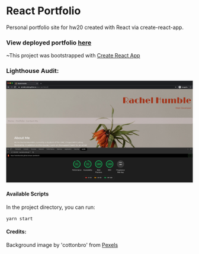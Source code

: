 # React Portfolio
Personal portfolio site for hw20 created with React via create-react-app.

### View deployed portfolio [here](https://rachelhumble.github.io/react-portfolio/)

~This project was bootstrapped with [Create React App](https://github.com/facebook/create-react-app)

### Lighthouse Audit:
<img src="src/images/LighthouseAudit.png">

#### Available Scripts
In the project directory, you can run:
```
yarn start
```

#### Credits:
Background image by 'cottonbro' from [Pexels](https://www.pexels.com/photo/white-ceramic-woman-with-orange-flower-on-head-bust-4272616/)
